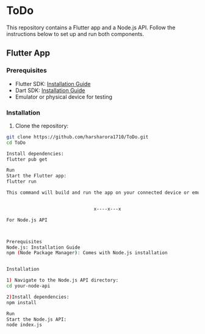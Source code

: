 # ToDo

This repository contains a Flutter app and a Node.js API. Follow the instructions below to set up and run both components.

## Flutter App

### Prerequisites

- Flutter SDK: [Installation Guide](https://flutter.dev/docs/get-started/install)
- Dart SDK: [Installation Guide](https://dart.dev/get-dart)
- Emulator or physical device for testing

### Installation

1. Clone the repository:

```bash
git clone https://github.com/harsharora1710/ToDo.git
cd ToDo

Install dependencies:
flutter pub get

Run
Start the Flutter app:
flutter run

This command will build and run the app on your connected device or emulator.


                                x----x---x

For Node.js API



Prerequisites
Node.js: Installation Guide
npm (Node Package Manager): Comes with Node.js installation


Installation

1) Navigate to the Node.js API directory:
cd your-node-api

2)Install dependencies:
npm install

Run
Start the Node.js API:
node index.js

```
